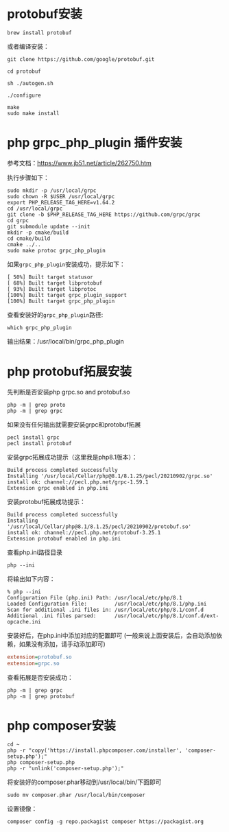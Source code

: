 # protobuf安装
```shell
brew install protobuf
```
或者编译安装：
```shell
git clone https://github.com/google/protobuf.git

cd protobuf

sh ./autogen.sh

./configure

make
sudo make install

```
# php grpc_php_plugin 插件安装
参考文档：https://www.jb51.net/article/262750.htm

执行步骤如下：
```shell
sudo mkdir -p /usr/local/grpc
sudo chown -R $USER /usr/local/grpc
export PHP_RELEASE_TAG_HERE=v1.64.2
cd /usr/local/grpc
git clone -b $PHP_RELEASE_TAG_HERE https://github.com/grpc/grpc
cd grpc
git submodule update --init
mkdir -p cmake/build
cd cmake/build
cmake ../..
sudo make protoc grpc_php_plugin
```
如果`grpc_php_plugin`安装成功，提示如下：
```
[ 50%] Built target statusor
[ 68%] Built target libprotobuf
[ 93%] Built target libprotoc
[100%] Built target grpc_plugin_support
[100%] Built target grpc_php_plugin
```
查看安装好的`grpc_php_plugin`路径:
```shell
which grpc_php_plugin
```
输出结果：/usr/local/bin/grpc_php_plugin

# php protobuf拓展安装
先判断是否安装php grpc.so and protobuf.so
```shell
php -m | grep proto
php -m | grep grpc
```
如果没有任何输出就需要安装grpc和protobuf拓展
```shell
pecl install grpc
pecl install protobuf
```
安装grpc拓展成功提示（这里我是php8.1版本）：
```
Build process completed successfully
Installing '/usr/local/Cellar/php@8.1/8.1.25/pecl/20210902/grpc.so'
install ok: channel://pecl.php.net/grpc-1.59.1
Extension grpc enabled in php.ini
```

安装protobuf拓展成功提示：
```
Build process completed successfully
Installing '/usr/local/Cellar/php@8.1/8.1.25/pecl/20210902/protobuf.so'
install ok: channel://pecl.php.net/protobuf-3.25.1
Extension protobuf enabled in php.ini
```

查看php.ini路径目录
```shell
php --ini
```
将输出如下内容：
```
% php --ini
Configuration File (php.ini) Path: /usr/local/etc/php/8.1
Loaded Configuration File:         /usr/local/etc/php/8.1/php.ini
Scan for additional .ini files in: /usr/local/etc/php/8.1/conf.d
Additional .ini files parsed:      /usr/local/etc/php/8.1/conf.d/ext-opcache.ini
```

安装好后，在php.ini中添加对应的配置即可
(一般来说上面安装后，会自动添加依赖，如果没有添加，请手动添加即可)
```ini
extension=protobuf.so
extension=grpc.so
```
查看拓展是否安装成功：
```shell
php -m | grep grpc
php -m | grep protobuf
```

# php composer安装
```shell
cd ~
php -r "copy('https://install.phpcomposer.com/installer', 'composer-setup.php');"
php composer-setup.php
php -r "unlink('composer-setup.php');"
```
将安装好的composer.phar移动到/usr/local/bin/下面即可
```shell
sudo mv composer.phar /usr/local/bin/composer
```
设置镜像：
```shell
composer config -g repo.packagist composer https://packagist.org
```
